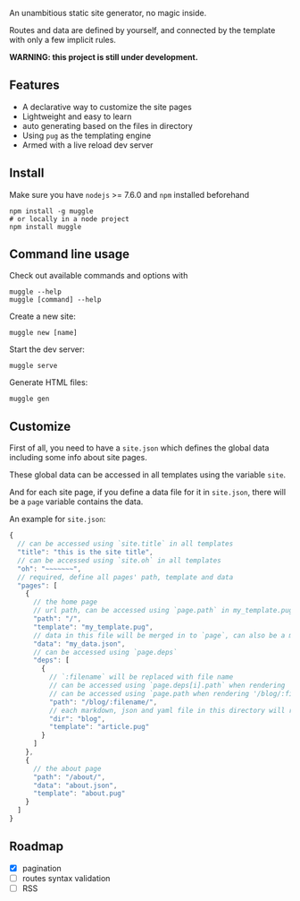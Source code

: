 An unambitious static site generator, no magic inside.

Routes and data are defined by yourself, and connected by the template with only a few implicit rules.

__WARNING: this project is still under development.__

## Features
- A declarative way to customize the site pages
- Lightweight and easy to learn
- auto generating based on the files in directory
- Using `pug` as the templating engine
- Armed with a live reload dev server

## Install
Make sure you have `nodejs` >= 7.6.0 and `npm` installed beforehand
``` shell
npm install -g muggle
# or locally in a node project
npm install muggle
```

## Command line usage
Check out available commands and options with
```
muggle --help
muggle [command] --help
```

Create a new site:
```
muggle new [name]
```

Start the dev server:
```
muggle serve
```

Generate HTML files:
```
muggle gen
```

## Customize
First of all, you need to have a `site.json` which defines the global data including some info about site pages.

These global data can be accessed in all templates using the variable `site`.

And for each site page, if you define a data file for it in `site.json`, there will be a `page` variable contains the data.

An example for `site.json`:
``` js
{
  // can be accessed using `site.title` in all templates
  "title": "this is the site title",
  // can be accessed using `site.oh` in all templates
  "oh": "~~~~~~~",
  // required, define all pages' path, template and data
  "pages": [
    {
      // the home page
      // url path, can be accessed using `page.path` in my_template.pug
      "path": "/",
      "template": "my_template.pug",
      // data in this file will be merged in to `page`, can also be a markdown or yaml file
      "data": "my_data.json",
      // can be accessed using `page.deps`
      "deps": [
        {
          // `:filename` will be replaced with file name
          // can be accessed using `page.deps[i].path` when rendering '/'
          // can be accessed using `page.path when rendering '/blog/:filename'
          "path": "/blog/:filename/",
          // each markdown, json and yaml file in this directory will render a page
          "dir": "blog",
          "template": "article.pug"
        }
      ]
    },
    {
      // the about page
      "path": "/about/",
      "data": "about.json",
      "template": "about.pug"
    }
  ]
}
```

## Roadmap
- [x] pagination
- [ ] routes syntax validation
- [ ] RSS